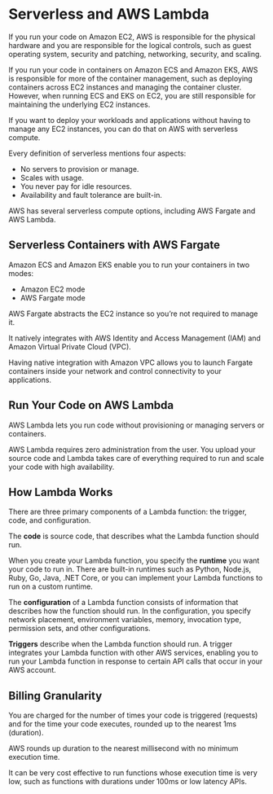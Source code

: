 # Serverless and AWS Lambda

If you run your code on Amazon EC2, AWS is responsible for the physical hardware and you are responsible for the logical controls, such as guest operating system, security and patching, networking, security, and scaling.

If you run your code in containers on Amazon ECS and Amazon EKS, AWS is responsible for more of the container management, such as deploying containers across EC2 instances and managing the container cluster. However, when running ECS and EKS on EC2, you are still responsible for maintaining the underlying EC2 instances.

If you want to deploy your workloads and applications without having to manage any EC2 instances, you can do that on AWS with serverless compute.

Every definition of serverless mentions four aspects:

- No servers to provision or manage.
- Scales with usage.
- You never pay for idle resources.
- Availability and fault tolerance are built-in.

AWS has several serverless compute options, including AWS Fargate and AWS Lambda.

## Serverless Containers with AWS Fargate

Amazon ECS and Amazon EKS enable you to run your containers in two modes:

- Amazon EC2 mode
- AWS Fargate mode

AWS Fargate abstracts the EC2 instance so you’re not required to manage it.

It natively integrates with AWS Identity and Access Management (IAM) and Amazon Virtual Private Cloud (VPC). 

Having native integration with Amazon VPC allows you to launch Fargate containers inside your network and control connectivity to your applications.

## Run Your Code on AWS Lambda

AWS Lambda lets you run code without provisioning or managing servers or containers.

AWS Lambda requires zero administration from the user. You upload your source code and Lambda takes care of everything required to run and scale your code with high availability.

## How Lambda Works

There are three primary components of a Lambda function: the trigger, code, and configuration.

The **code** is source code, that describes what the Lambda function should run.

When you create your Lambda function, you specify the **runtime** you want your code to run in. There are built-in runtimes such as Python, Node.js, Ruby, Go, Java, .NET Core, or you can implement your Lambda functions to run on a custom runtime.

The **configuration** of a Lambda function consists of information that describes how the function should run. In the configuration, you specify network placement, environment variables, memory, invocation type, permission sets, and other configurations.

**Triggers** describe when the Lambda function should run. A trigger integrates your Lambda function with other AWS services, enabling you to run your Lambda function in response to certain API calls that occur in your AWS account. 

## Billing Granularity

You are charged for the number of times your code is triggered (requests) and for the time your code executes, rounded up to the nearest 1ms (duration).

AWS rounds up duration to the nearest millisecond with no minimum execution time.

It can be very cost effective to run functions whose execution time is very low, such as functions with durations under 100ms or low latency APIs.